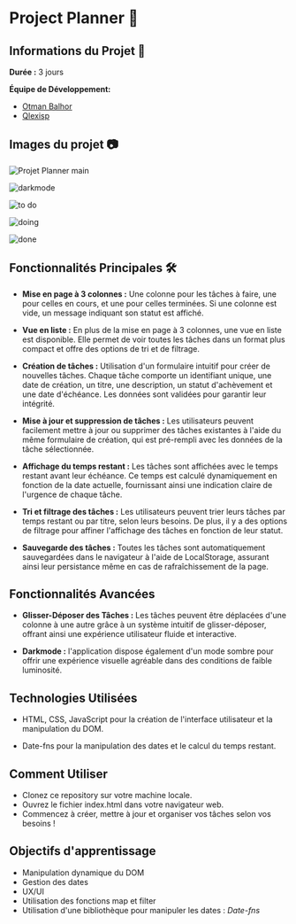 # Project Planner 🚀

## Informations du Projet 🤝

**Durée :** 3 jours

**Équipe de Développement:**
- [Otman Balhor](https://github.com/otmanbalhor)
- [Qlexisp](https://github.com/qlexisp)


## Images du projet 📷
![Projet Planner main](https://github.com/otmanbalhor/Hackers-Poulette/assets/151409181/224b8b6d-b4fb-403f-a05e-9e4a500a1301)

![darkmode](https://github.com/otmanbalhor/Hackers-Poulette/assets/151409181/1efde905-9e97-405a-a71e-77f9b84df0be)

![to do](https://github.com/otmanbalhor/Hackers-Poulette/assets/151409181/ad721c9a-7243-4bad-8e3d-a7d3925baffd)

![doing](https://github.com/otmanbalhor/Hackers-Poulette/assets/151409181/a46e3ec9-ce89-4277-83b0-2beb87808d0e)

![done](https://github.com/otmanbalhor/Hackers-Poulette/assets/151409181/c3c62a13-bb7e-4207-a9a8-6890f8b19e62)


## Fonctionnalités Principales 🛠️


* **Mise en page à 3 colonnes :** Une colonne pour les tâches à faire, une pour celles en cours, et une pour celles terminées. Si une colonne est vide, un message indiquant son statut est affiché.

* **Vue en liste :** En plus de la mise en page à 3 colonnes, une vue en liste est disponible. Elle permet de voir toutes les tâches dans un format plus compact et offre des options de tri et de filtrage.

* **Création de tâches :** Utilisation d'un formulaire intuitif pour créer de nouvelles tâches. Chaque tâche comporte un identifiant unique, une date de création, un titre, une description, un statut d'achèvement et une date d'échéance. Les données sont validées pour garantir leur intégrité.

* **Mise à jour et suppression de tâches :** Les utilisateurs peuvent facilement mettre à jour ou supprimer des tâches existantes à l'aide du même formulaire de création, qui est pré-rempli avec les données de la tâche sélectionnée.

* **Affichage du temps restant :** Les tâches sont affichées avec le temps restant avant leur échéance. Ce temps est calculé dynamiquement en fonction de la date actuelle, fournissant ainsi une indication claire de l'urgence de chaque tâche.

* **Tri et filtrage des tâches :** Les utilisateurs peuvent trier leurs tâches par temps restant ou par titre, selon leurs besoins. De plus, il y a des options de filtrage pour affiner l'affichage des tâches en fonction de leur statut.

* **Sauvegarde des tâches :** Toutes les tâches sont automatiquement sauvegardées dans le navigateur à l'aide de LocalStorage, assurant ainsi leur persistance même en cas de rafraîchissement de la page.

## Fonctionnalités Avancées

* **Glisser-Déposer des Tâches :** Les tâches peuvent être déplacées d'une colonne à une autre grâce à un système intuitif de glisser-déposer, offrant ainsi une expérience utilisateur fluide et interactive.

* **Darkmode :**  l'application dispose également d'un mode sombre pour offrir une expérience visuelle agréable dans des conditions de faible luminosité.

## Technologies Utilisées
* HTML, CSS, JavaScript pour la création de l'interface utilisateur et la manipulation du DOM.

* Date-fns pour la manipulation des dates et le calcul du temps restant.

## Comment Utiliser

* Clonez ce repository sur votre machine locale.
* Ouvrez le fichier index.html dans votre navigateur web.
* Commencez à créer, mettre à jour et organiser vos tâches selon vos besoins !

## Objectifs d'apprentissage

* Manipulation dynamique du DOM
* Gestion des dates
* UX/UI
* Utilisation des fonctions map et filter
* Utilisation d'une bibliothèque pour manipuler les dates : *Date-fns*
